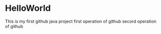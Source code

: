 # HelloWorld
This is my first github java project
first operation of github
secord operation of github
